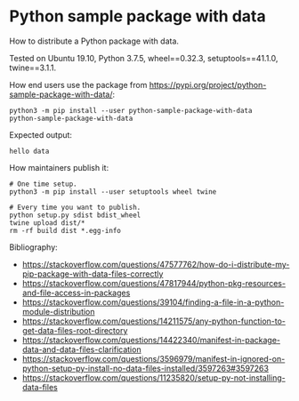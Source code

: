 # Python sample package with data

How to distribute a Python package with data.

Tested on Ubuntu 19.10, Python 3.7.5, wheel==0.32.3, setuptools==41.1.0, twine==3.1.1.

How end users use the package from <https://pypi.org/project/python-sample-package-with-data/>:

```
python3 -m pip install --user python-sample-package-with-data
python-sample-package-with-data
```

Expected output:

```
hello data
```

How maintainers publish it:

```
# One time setup.
python3 -m pip install --user setuptools wheel twine

# Every time you want to publish.
python setup.py sdist bdist_wheel
twine upload dist/*
rm -rf build dist *.egg-info
```

Bibliography:

- https://stackoverflow.com/questions/47577762/how-do-i-distribute-my-pip-package-with-data-files-correctly
- https://stackoverflow.com/questions/47817944/python-pkg-resources-and-file-access-in-packages
- https://stackoverflow.com/questions/39104/finding-a-file-in-a-python-module-distribution
- https://stackoverflow.com/questions/14211575/any-python-function-to-get-data-files-root-directory
- https://stackoverflow.com/questions/14422340/manifest-in-package-data-and-data-files-clarification
- https://stackoverflow.com/questions/3596979/manifest-in-ignored-on-python-setup-py-install-no-data-files-installed/3597263#3597263
- https://stackoverflow.com/questions/11235820/setup-py-not-installing-data-files
